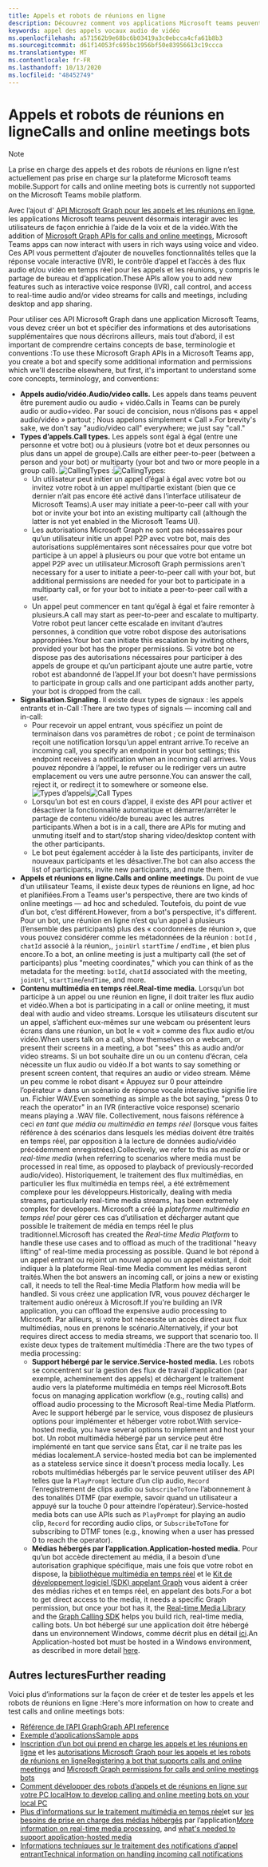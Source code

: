```yaml
---
title: Appels et robots de réunions en ligne
description: Découvrez comment vos applications Microsoft teams peuvent interagir avec les utilisateurs à l’aide de la voix et de la vidéo à l’aide des API Microsoft Graph pour les appels et les réunions en ligne.
keywords: appel des appels vocaux audio de vidéo
ms.openlocfilehash: a571562b9e68bc6b03419a3c0ebcca4cfa61b8b3
ms.sourcegitcommit: d61f14053fc695bc1956bf50e83956613c19ccca
ms.translationtype: MT
ms.contentlocale: fr-FR
ms.lasthandoff: 10/13/2020
ms.locfileid: "48452749"
---
```

# <a name="calls-and-online-meetings-bots"></a><span data-ttu-id="61d6a-104">Appels et robots de réunions en ligne</span><span class="sxs-lookup"><span data-stu-id="61d6a-104">Calls and online meetings bots</span></span>

> [!NOTE]
> <span data-ttu-id="61d6a-105">La prise en charge des appels et des robots de réunions en ligne n’est actuellement pas prise en charge sur la plateforme Microsoft teams mobile.</span><span class="sxs-lookup"><span data-stu-id="61d6a-105">Support for calls and online meeting bots is currently not supported on the Microsoft Teams mobile platform.</span></span> 

<span data-ttu-id="61d6a-106">Avec l’ajout d' [API Microsoft Graph pour les appels et les réunions en ligne](/graph/api/resources/communications-api-overview?view=graph-rest-beta&preserve-view=true), les applications Microsoft teams peuvent désormais interagir avec les utilisateurs de façon enrichie à l’aide de la voix et de la vidéo.</span><span class="sxs-lookup"><span data-stu-id="61d6a-106">With the addition of [Microsoft Graph APIs for calls and online meetings](/graph/api/resources/communications-api-overview?view=graph-rest-beta&preserve-view=true), Microsoft Teams apps can now interact with users in rich ways using voice and video.</span></span> <span data-ttu-id="61d6a-107">Ces API vous permettent d’ajouter de nouvelles fonctionnalités telles que la réponse vocale interactive (IVR), le contrôle d’appel et l’accès à des flux audio et/ou vidéo en temps réel pour les appels et les réunions, y compris le partage de bureau et d’application.</span><span class="sxs-lookup"><span data-stu-id="61d6a-107">These APIs allow you to add new features such as interactive voice response (IVR), call control, and access to real-time audio and/or video streams for calls and meetings, including desktop and app sharing.</span></span>

<span data-ttu-id="61d6a-108">Pour utiliser ces API Microsoft Graph dans une application Microsoft Teams, vous devez créer un bot et spécifier des informations et des autorisations supplémentaires que nous décrirons ailleurs, mais tout d’abord, il est important de comprendre certains concepts de base, terminologie et conventions :</span><span class="sxs-lookup"><span data-stu-id="61d6a-108">To use these Microsoft Graph APIs in a Microsoft Teams app, you create a bot and specify some additional information and permissions which we'll describe elsewhere, but first, it's important to understand some core concepts, terminology, and conventions:</span></span>

* <span data-ttu-id="61d6a-109">**Appels audio/vidéo.**</span><span class="sxs-lookup"><span data-stu-id="61d6a-109">**Audio/video calls.**</span></span> <span data-ttu-id="61d6a-110">Les appels dans teams peuvent être purement audio ou audio + vidéo.</span><span class="sxs-lookup"><span data-stu-id="61d6a-110">Calls in Teams can be purely audio or audio+video.</span></span> <span data-ttu-id="61d6a-111">Par souci de concision, nous n’disons pas « appel audio/vidéo » partout ; Nous appelons simplement « Call ».</span><span class="sxs-lookup"><span data-stu-id="61d6a-111">For brevity's sake, we don't say "audio/video call" everywhere; we just say "call."</span></span>
* <span data-ttu-id="61d6a-112">**Types d’appels.**</span><span class="sxs-lookup"><span data-stu-id="61d6a-112">**Call types.**</span></span> <span data-ttu-id="61d6a-113">Les appels sont égal à égal (entre une personne et votre bot) ou à plusieurs (votre bot et deux personnes ou plus dans un appel de groupe).</span><span class="sxs-lookup"><span data-stu-id="61d6a-113">Calls are either peer-to-peer (between a person and your bot) or multiparty (your bot and two or more people in a group call).</span></span>
  <span data-ttu-id="61d6a-114">![CallingTypes ](~/assets/images/calls-and-meetings/call-types.png) :</span><span class="sxs-lookup"><span data-stu-id="61d6a-114">![CallingTypes](~/assets/images/calls-and-meetings/call-types.png):</span></span>
  * <span data-ttu-id="61d6a-115">Un utilisateur peut initier un appel d’égal à égal avec votre bot ou invitez votre robot à un appel multipartie existant (bien que ce dernier n’ait pas encore été activé dans l’interface utilisateur de Microsoft Teams).</span><span class="sxs-lookup"><span data-stu-id="61d6a-115">A user may initiate a peer-to-peer call with your bot or invite your bot into an existing multiparty call (although the latter is not yet enabled in the Microsoft Teams UI).</span></span>
  * <span data-ttu-id="61d6a-116">Les autorisations Microsoft Graph ne sont pas nécessaires pour qu’un utilisateur initie un appel P2P avec votre bot, mais des autorisations supplémentaires sont nécessaires pour que votre bot participe à un appel à plusieurs ou pour que votre bot entame un appel P2P avec un utilisateur.</span><span class="sxs-lookup"><span data-stu-id="61d6a-116">Microsoft Graph permissions aren't necessary for a user to initiate a peer-to-peer call with your bot, but additional permissions are needed for your bot to participate in a multiparty call, or for your bot to initiate a peer-to-peer call with a user.</span></span>
  * <span data-ttu-id="61d6a-117">Un appel peut commencer en tant qu’égal à égal et faire remonter à plusieurs.</span><span class="sxs-lookup"><span data-stu-id="61d6a-117">A call may start as peer-to-peer and escalate to multiparty.</span></span> <span data-ttu-id="61d6a-118">Votre robot peut lancer cette escalade en invitant d’autres personnes, à condition que votre robot dispose des autorisations appropriées.</span><span class="sxs-lookup"><span data-stu-id="61d6a-118">Your bot can initiate this escalation by inviting others, provided your bot has the proper permissions.</span></span> <span data-ttu-id="61d6a-119">Si votre bot ne dispose pas des autorisations nécessaires pour participer à des appels de groupe et qu’un participant ajoute une autre partie, votre robot est abandonné de l’appel.</span><span class="sxs-lookup"><span data-stu-id="61d6a-119">If your bot doesn't have permissions to participate in group calls and one participant adds another party, your bot is dropped from the call.</span></span>
* <span data-ttu-id="61d6a-120">**Signalisation.**</span><span class="sxs-lookup"><span data-stu-id="61d6a-120">**Signaling.**</span></span> <span data-ttu-id="61d6a-121">Il existe deux types de signaux : les appels entrants et in-Call :</span><span class="sxs-lookup"><span data-stu-id="61d6a-121">There are two types of signals — incoming call and in-call:</span></span>
  * <span data-ttu-id="61d6a-122">Pour recevoir un appel entrant, vous spécifiez un point de terminaison dans vos paramètres de robot ; ce point de terminaison reçoit une notification lorsqu’un appel entrant arrive.</span><span class="sxs-lookup"><span data-stu-id="61d6a-122">To receive an incoming call, you specify an endpoint in your bot settings; this endpoint receives a notification when an incoming call arrives.</span></span> <span data-ttu-id="61d6a-123">Vous pouvez répondre à l’appel, le refuser ou le rediriger vers un autre emplacement ou vers une autre personne.</span><span class="sxs-lookup"><span data-stu-id="61d6a-123">You can answer the call, reject it, or redirect it to somewhere or someone else.</span></span>
  <span data-ttu-id="61d6a-124">![Types d’appels](~/assets/images/calls-and-meetings/call-handling.png)</span><span class="sxs-lookup"><span data-stu-id="61d6a-124">![Call Types](~/assets/images/calls-and-meetings/call-handling.png)</span></span>
  * <span data-ttu-id="61d6a-125">Lorsqu’un bot est en cours d’appel, il existe des API pour activer et désactiver la fonctionnalité automatique et démarrer/arrêter le partage de contenu vidéo/de bureau avec les autres participants.</span><span class="sxs-lookup"><span data-stu-id="61d6a-125">When a bot is in a call, there are APIs for muting and unmuting itself and to start/stop sharing video/desktop content with the other participants.</span></span>
  * <span data-ttu-id="61d6a-126">Le bot peut également accéder à la liste des participants, inviter de nouveaux participants et les désactiver.</span><span class="sxs-lookup"><span data-stu-id="61d6a-126">The bot can also access the list of participants, invite new participants, and mute them.</span></span>
* <span data-ttu-id="61d6a-127">**Appels et réunions en ligne.**</span><span class="sxs-lookup"><span data-stu-id="61d6a-127">**Calls and online meetings.**</span></span> <span data-ttu-id="61d6a-128">Du point de vue d’un utilisateur Teams, il existe deux types de réunions en ligne, ad hoc et planifiées.</span><span class="sxs-lookup"><span data-stu-id="61d6a-128">From a Teams user's perspective, there are two kinds of online meetings — ad hoc and scheduled.</span></span> <span data-ttu-id="61d6a-129">Toutefois, du point de vue d’un bot, c’est différent.</span><span class="sxs-lookup"><span data-stu-id="61d6a-129">However, from a bot's perspective, it's different.</span></span> <span data-ttu-id="61d6a-130">Pour un bot, une réunion en ligne n’est qu’un appel à plusieurs (l’ensemble des participants) plus des « coordonnées de réunion », que vous pouvez considérer comme les métadonnées de la réunion : `botId` , `chatId` associé à la réunion,, `joinUrl` `startTime` / `endTime` , et bien plus encore.</span><span class="sxs-lookup"><span data-stu-id="61d6a-130">To a bot, an online meeting is just a multiparty call (the set of participants) plus "meeting coordinates," which you can think of as the metadata for the meeting: `botId`, `chatId` associated with the meeting, `joinUrl`, `startTime`/`endTime`, and more.</span></span>
* <span data-ttu-id="61d6a-131">**Contenu multimédia en temps réel.**</span><span class="sxs-lookup"><span data-stu-id="61d6a-131">**Real-time media.**</span></span> <span data-ttu-id="61d6a-132">Lorsqu’un bot participe à un appel ou une réunion en ligne, il doit traiter les flux audio et vidéo.</span><span class="sxs-lookup"><span data-stu-id="61d6a-132">When a bot is participating in a call or online meeting, it must deal with audio and video streams.</span></span> <span data-ttu-id="61d6a-133">Lorsque les utilisateurs discutent sur un appel, s’affichent eux-mêmes sur une webcam ou présentent leurs écrans dans une réunion, un bot le « voit » comme des flux audio et/ou vidéo.</span><span class="sxs-lookup"><span data-stu-id="61d6a-133">When users talk on a call, show themselves on a webcam, or present their screens in a meeting, a bot "sees" this as audio and/or video streams.</span></span> <span data-ttu-id="61d6a-134">Si un bot souhaite dire un ou un contenu d’écran, cela nécessite un flux audio ou vidéo.</span><span class="sxs-lookup"><span data-stu-id="61d6a-134">If a bot wants to say something or present screen content, that requires an audio or video stream.</span></span> <span data-ttu-id="61d6a-135">Même un peu comme le robot disant « Appuyez sur 0 pour atteindre l’opérateur » dans un scénario de réponse vocale interactive signifie lire un. Fichier WAV.</span><span class="sxs-lookup"><span data-stu-id="61d6a-135">Even something as simple as the bot saying, "press 0 to reach the operator" in an IVR (interactive voice response) scenario means playing a .WAV file.</span></span> <span data-ttu-id="61d6a-136">Collectivement, nous faisons référence à ceci _en tant que média ou_ _multimédia en temps réel_ (lorsque vous faites référence à des scénarios dans lesquels les médias doivent être traités en temps réel, par opposition à la lecture de données audio/vidéo précédemment enregistrées).</span><span class="sxs-lookup"><span data-stu-id="61d6a-136">Collectively, we refer to this as _media_ or _real-time media_ (when referring to scenarios where media must be processed in real time, as opposed to playback of previously-recorded audio/video).</span></span> <span data-ttu-id="61d6a-137">Historiquement, le traitement des flux multimédias, en particulier les flux multimédia en temps réel, a été extrêmement complexe pour les développeurs.</span><span class="sxs-lookup"><span data-stu-id="61d6a-137">Historically, dealing with media streams, particularly real-time media streams, has been extremely complex for developers.</span></span> <span data-ttu-id="61d6a-138">Microsoft a créé la _plateforme multimédia en temps réel_ pour gérer ces cas d’utilisation et décharger autant que possible le traitement de média en temps réel le plus traditionnel.</span><span class="sxs-lookup"><span data-stu-id="61d6a-138">Microsoft has created the _Real-time Media Platform_ to handle these use cases and to offload as much of the traditional "heavy lifting" of real-time media processing as possible.</span></span>  <span data-ttu-id="61d6a-139">Quand le bot répond à un appel entrant ou rejoint un nouvel appel ou un appel existant, il doit indiquer à la plateforme Real-time Media comment les médias seront traités.</span><span class="sxs-lookup"><span data-stu-id="61d6a-139">When the bot answers an incoming call, or joins a new or existing call, it needs to tell the Real-time Media Platform how media will be handled.</span></span> <span data-ttu-id="61d6a-140">Si vous créez une application IVR, vous pouvez décharger le traitement audio onéreux à Microsoft.</span><span class="sxs-lookup"><span data-stu-id="61d6a-140">If you're building an IVR application, you can offload the expensive audio processing to Microsoft.</span></span> <span data-ttu-id="61d6a-141">Par ailleurs, si votre bot nécessite un accès direct aux flux multimédias, nous en prenons le scénario.</span><span class="sxs-lookup"><span data-stu-id="61d6a-141">Alternatively, if your bot requires direct access to media streams, we support that scenario too.</span></span> <span data-ttu-id="61d6a-142">Il existe deux types de traitement multimédia :</span><span class="sxs-lookup"><span data-stu-id="61d6a-142">There are the two types of media processing:</span></span>
  * <span data-ttu-id="61d6a-143">**Support hébergé par le service.**</span><span class="sxs-lookup"><span data-stu-id="61d6a-143">**Service-hosted media.**</span></span> <span data-ttu-id="61d6a-144">Les robots se concentrent sur la gestion des flux de travail d’application (par exemple, acheminement des appels) et déchargent le traitement audio vers la plateforme multimédia en temps réel Microsoft.</span><span class="sxs-lookup"><span data-stu-id="61d6a-144">Bots focus on managing application workflow (e.g., routing calls) and offload audio processing to the Microsoft Real-time Media Platform.</span></span> <span data-ttu-id="61d6a-145">Avec le support hébergé par le service, vous disposez de plusieurs options pour implémenter et héberger votre robot.</span><span class="sxs-lookup"><span data-stu-id="61d6a-145">With service-hosted media, you have several options to implement and host your bot.</span></span> <span data-ttu-id="61d6a-146">Un robot multimédia hébergé par un service peut être implémenté en tant que service sans État, car il ne traite pas les médias localement.</span><span class="sxs-lookup"><span data-stu-id="61d6a-146">A service-hosted media bot can be implemented as a stateless service since it doesn't process media locally.</span></span> <span data-ttu-id="61d6a-147">Les robots multimédias hébergés par le service peuvent utiliser des API telles que la `PlayPrompt` lecture d’un clip audio, `Record` l’enregistrement de clips audio ou `SubscribeToTone` l’abonnement à des tonalités DTMF (par exemple, savoir quand un utilisateur a appuyé sur la touche 0 pour atteindre l’opérateur).</span><span class="sxs-lookup"><span data-stu-id="61d6a-147">Service-hosted media bots can use APIs such as `PlayPrompt` for playing an audio clip, `Record` for recording audio clips, or `SubscribeToTone` for subscribing to DTMF tones (e.g., knowing when a user has pressed 0 to reach the operator).</span></span>
  * <span data-ttu-id="61d6a-148">**Médias hébergés par l’application.**</span><span class="sxs-lookup"><span data-stu-id="61d6a-148">**Application-hosted media.**</span></span> <span data-ttu-id="61d6a-149">Pour qu’un bot accède directement au média, il a besoin d’une autorisation graphique spécifique, mais une fois que votre robot en dispose, la [bibliothèque multimédia en temps réel](https://www.nuget.org/packages/Microsoft.Graph.Communications.Calls.Media/) et le [Kit de développement logiciel (SDK) appelant Graph](https://microsoftgraph.github.io/microsoft-graph-comms-samples/docs/articles/index.html#graph-calling-sdk-and-stateful-client-builder) vous aident à créer des médias riches et en temps réel, en appelant des bots.</span><span class="sxs-lookup"><span data-stu-id="61d6a-149">For a bot to get direct access to the media, it needs a specific Graph permission, but once your bot has it, the [Real-time Media Library](https://www.nuget.org/packages/Microsoft.Graph.Communications.Calls.Media/) and the [Graph Calling SDK](https://microsoftgraph.github.io/microsoft-graph-comms-samples/docs/articles/index.html#graph-calling-sdk-and-stateful-client-builder) helps you build rich, real-time media, calling bots.</span></span> <span data-ttu-id="61d6a-150">Un bot hébergé sur une application doit être hébergé dans un environnement Windows, comme décrit plus en détail [ici](./requirements-considerations-application-hosted-media-bots.md).</span><span class="sxs-lookup"><span data-stu-id="61d6a-150">An Application-hosted bot must be hosted in a Windows environment, as described in more detail [here](./requirements-considerations-application-hosted-media-bots.md).</span></span>

## <a name="further-reading"></a><span data-ttu-id="61d6a-151">Autres lectures</span><span class="sxs-lookup"><span data-stu-id="61d6a-151">Further reading</span></span>

<span data-ttu-id="61d6a-152">Voici plus d’informations sur la façon de créer et de tester les appels et les robots de réunions en ligne :</span><span class="sxs-lookup"><span data-stu-id="61d6a-152">Here's more information on how to create and test calls and online meetings bots:</span></span>

* [<span data-ttu-id="61d6a-153">Référence de l’API Graph</span><span class="sxs-lookup"><span data-stu-id="61d6a-153">Graph API reference</span></span>](/graph/api/resources/communications-api-overview?view=graph-rest-beta&preserve-view=true)
* [<span data-ttu-id="61d6a-154">Exemple d’applications</span><span class="sxs-lookup"><span data-stu-id="61d6a-154">Sample apps</span></span>](https://github.com/microsoftgraph/microsoft-graph-comms-samples)
* <span data-ttu-id="61d6a-155">[Inscription d’un bot qui prend en charge les appels et les réunions en ligne](./registering-calling-bot.md) et les [autorisations Microsoft Graph pour les appels et les robots de réunions en ligne](./registering-calling-bot.md#add-microsoft-graph-permissions)</span><span class="sxs-lookup"><span data-stu-id="61d6a-155">[Registering a bot that supports calls and online meetings](./registering-calling-bot.md) and [Microsoft Graph permissions for calls and online meetings bots](./registering-calling-bot.md#add-microsoft-graph-permissions)</span></span>
* [<span data-ttu-id="61d6a-156">Comment développer des robots d’appels et de réunions en ligne sur votre PC local</span><span class="sxs-lookup"><span data-stu-id="61d6a-156">How to develop calling and online meeting bots on your local PC</span></span>](./debugging-local-testing-calling-meeting-bots.md)
* <span data-ttu-id="61d6a-157">[Plus d’informations sur le traitement multimédia en temps réel](./real-time-media-concepts.md)et sur [les besoins de prise en charge des médias hébergés](./requirements-considerations-application-hosted-media-bots.md) par l’application</span><span class="sxs-lookup"><span data-stu-id="61d6a-157">[More information on real-time media processing](./real-time-media-concepts.md), and [what's needed to support application-hosted media](./requirements-considerations-application-hosted-media-bots.md)</span></span>
* [<span data-ttu-id="61d6a-158">Informations techniques sur le traitement des notifications d’appel entrant</span><span class="sxs-lookup"><span data-stu-id="61d6a-158">Technical information on handling incoming call notifications</span></span>](./call-notifications.md)
